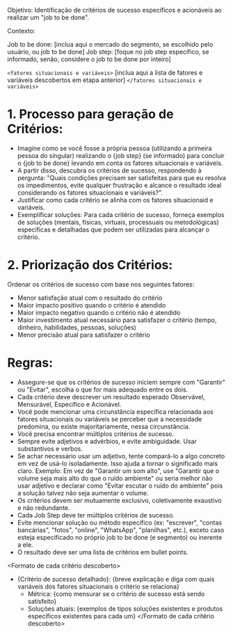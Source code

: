 Objetivo: Identificação de critérios de sucesso específicos e acionáveis ao realizar um "job to be done".

Contexto:

Job to be done: [inclua aqui o mercado do segmento, se escolhido pelo usuário, ou job to be done]
Job step: [foque no job step específico, se informado, senão, considere o job to be done por inteiro]

`<fatores situacionais e variáveis>`
[inclua aqui a lista de fatores e variáveis descobertos em etapa anterior]
`</fatores situacionais e variáveis>`

# 1. Processo para geração de Critérios:

- Imagine como se você fosse a própria pessoa (utilizando a primeira pessoa do singular) realizando o {job step} (se informado) para concluir o {job to be done} levando em conta os fatores situacionais e variáveis.
- A partir disso, descubra os critérios de sucesso, respondendo à pergunta: "Quais condições precisam ser satisfeitas para que eu resolva os impedimentos, evite qualquer frustração e alcance o resultado ideal considerando os fatores situacionais e variáveis?". 
- Justificar como cada critério se alinha com os fatores situacionaid e variáveis.
- Exemplificar soluções: Para cada critério de sucesso, forneça exemplos de soluções (mentais, físicas, virtuais, processuais ou metodológicas) específicas e detalhadas que podem ser utilizadas para alcançar o critério.

# 2. Priorização dos Critérios:

Ordenar os critérios de sucesso com base nos seguintes fatores:
- Menor satisfação atual com o resultado do critério
- Maior impacto positivo quando o critério é atendido
- Maior impacto negativo quando o critério não é atendido
- Maior investimento atual necessário para satisfazer o critério (tempo, dinheiro, habilidades, pessoas, soluções)
- Menor precisão atual para satisfazer o critério

# Regras:

- Assegure-se que os critérios de sucesso iniciem sempre com "Garantir" ou "Evitar", escolha o que for mais adequado entre os dois.
- Cada critério deve descrever um resultado esperado Observável, Mensurável, Específico e Acionável.
- Você pode mencionar uma circunstância específica relacionada aos fatores situacionais ou variáveis se perceber que a necessidade predomina, ou existe majoritariamente, nessa circunstância.
- Você precisa encontrar múltiplos critérios de sucesso.
- Sempre evite adjetivos e advérbios, e evite ambiguidade. Usar substantivos e verbos. 
- Se achar necessário usar um adjetivo, tente compará-lo a algo concreto em vez de usá-lo isoladamente. Isso ajuda a tornar o significado mais claro. Exemplo: Em vez de "Garantir um som alto", use "Garantir que o volume seja mais alto do que o ruído ambiente" ou seria melhor não usar adjetivo e declarar como "Evitar escutar o ruído do ambiente" pois a solução talvez não seja aumentar o volume.
- Os critérios devem ser mutuamente exclusivo, coletivamente exaustivo e não redundante. 
- Cada Job Step deve ter múltiplos critérios de sucesso.
- Evite mencionar solução ou método específico (ex: "escrever", "contas bancárias", "fotos", "online", "WhatsApp", "planilhas", etc.), exceto caso esteja especificado no próprio job to be done (e segmento) ou inerente a ele.
- O resultado deve ser uma lista de critérios em bullet points.
  
<Formato de cada critério descoberto>
- {Critério de sucesso detalhado}: {breve explicação e diga com quais variáveis dos fatores situacionais o critério se relaciona}
  - Métrica: {como mensurar se o critério de sucesso está sendo satisfeito}
  - Soluções atuais: {exemplos de tipos soluções existentes e produtos específicos existentes para cada um} 
</Formato de cada critério descoberto>
